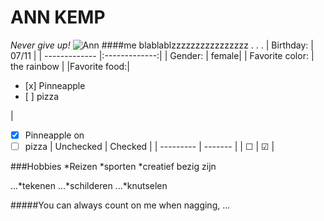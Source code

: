 # ANN KEMP
_Never give up!_
![Ann]("https://www.facebook.com/photo.php?fbid=592203880840015&set=a.102760003117741&type=3&theater")
####me blablablzzzzzzzzzzzzzzzz . . .
| Birthday:         | 07/11          |
| ------------- |:-------------:| 
|  Gender:       | female|
| Favorite color:  | the rainbow    | 
|Favorite food:|  <ul><li>[x] Pinneapple</li><li>[ ] pizza</li></ul> |
 - [x] Pinneapple on
 - [ ] pizza
 | Unchecked | Checked |
 | --------- | ------- |
 | &#9744;   | &#9745; |
 
###Hobbies
*Reizen
*sporten
*creatief bezig zijn

...*tekenen
...*schilderen
...*knutselen

#####You can always count on me when
nagging, ...

